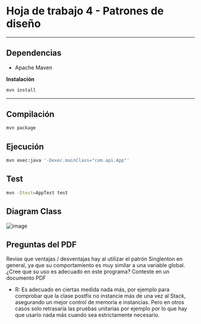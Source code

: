# Hoja de trabajo 4 - Patrones de diseño

---

## Dependencias

- Apache Maven

**Instalación**

```bash
mvn install
```

---

## Compilación

```bash
mvn package
```

## Ejecución 

```bash
mvn exec:java '-Dexec.mainClass="com.api.App"'
```

## Test

```bash
mvn -Dtest=AppTest test
```

## Diagram Class

![image](https://github.com/user-attachments/assets/c8d7e7bd-9afb-4eb5-a223-bc6597e53fef)


## Preguntas del PDF

Revise que ventajas / desventajas hay al utilizar el patrón Singlenton en general, ya que su comportamiento es muy
similar a una variable global. ¿Cree que su uso es adecuado en este programa? Conteste en un documento PDF
   - R: Es adecuado en ciertas medida nada más, por ejemplo para comprobar que la clase postfix no instancie más de una vez al Stack, asegurando un mejor control de memoria e instancias. 
     Pero en otros casos solo retrasaría las pruebas unitarias por ejemplo por lo que hay que usarlo nada más cuando sea estrictamente necesario.



